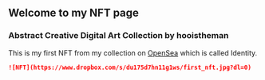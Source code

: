 ## Welcome to my NFT page

### Abstract Creative Digital Art Collection by hooistheman

This is my first NFT from my collection on [OpenSea](https://opensea.io/assets/0x495f947276749ce646f68ac8c248420045cb7b5e/3656066525500525417872901239179745872468704855560215118739963797007935471617) which is called Identity.

```markdown
![NFT](https://www.dropbox.com/s/du175d7hn11g1ws/first_nft.jpg?dl=0)
```
